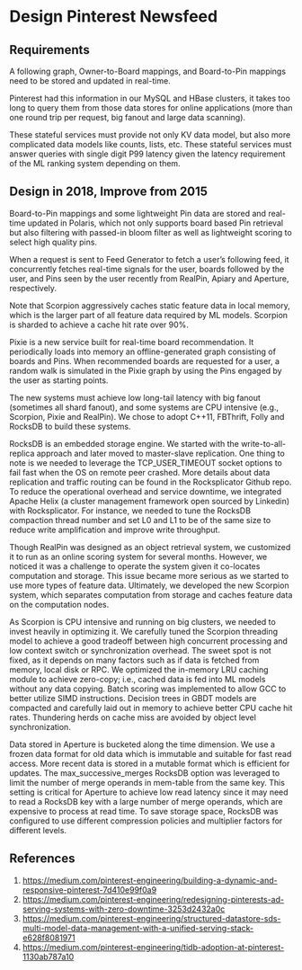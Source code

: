 # Design Pinterest Newsfeed

## Requirements

A following graph, Owner-to-Board mappings, and Board-to-Pin mappings need to be stored and updated in real-time.

Pinterest had this information in our MySQL and HBase clusters, it takes too long to query them from those data stores for online applications (more than one round trip per request, big fanout and large data scanning).

These stateful services must provide not only KV data model, but also more complicated data models like counts, lists, etc. These stateful services must answer queries with single digit P99 latency given the latency requirement of the ML ranking system depending on them.

## Design in 2018, Improve from 2015

Board-to-Pin mappings and some lightweight Pin data are stored and real-time updated in Polaris, which not only supports board based Pin retrieval but also filtering with passed-in bloom filter as well as lightweight scoring to select high quality pins.

When a request is sent to Feed Generator to fetch a user’s following feed, it concurrently fetches real-time signals for the user, boards followed by the user, and Pins seen by the user recently from RealPin, Apiary and Aperture, respectively.

Note that Scorpion aggressively caches static feature data in local memory, which is the larger part of all feature data required by ML models. Scorpion is sharded to achieve a cache hit rate over 90%.

Pixie is a new service built for real-time board recommendation. It periodically loads into memory an offline-generated graph consisting of boards and Pins. When recommended boards are requested for a user, a random walk is simulated in the Pixie graph by using the Pins engaged by the user as starting points.

The new systems must achieve low long-tail latency with big fanout (sometimes all shard fanout), and some systems are CPU intensive (e.g., Scorpion, Pixie and RealPin). We chose to adopt C++11, FBThrift, Folly and RocksDB to build these systems.

RocksDB is an embedded storage engine. We started with the write-to-all-replica approach and later moved to master-slave replication. One thing to note is we needed to leverage the TCP_USER_TIMEOUT socket options to fail fast when the OS on remote peer crashed. More details about data replication and traffic routing can be found in the Rocksplicator Github repo. To reduce the operational overhead and service downtime, we integrated Apache Helix (a cluster management framework open sourced by Linkedin) with Rocksplicator. For instance, we needed to tune the RocksDB compaction thread number and set L0 and L1 to be of the same size to reduce write amplification and improve write throughput.

Though RealPin was designed as an object retrieval system, we customized it to run as an online scoring system for several months. However, we noticed it was a challenge to operate the system given it co-locates computation and storage. This issue became more serious as we started to use more types of feature data. Ultimately, we developed the new Scorpion system, which separates computation from storage and caches feature data on the computation nodes.

As Scorpion is CPU intensive and running on big clusters, we needed to invest heavily in optimizing it. We carefully tuned the Scorpion threading model to achieve a good tradeoff between high concurrent processing and low context switch or synchronization overhead. The sweet spot is not fixed, as it depends on many factors such as if data is fetched from memory, local disk or RPC. We optimized the in-memory LRU caching module to achieve zero-copy; i.e., cached data is fed into ML models without any data copying. Batch scoring was implemented to allow GCC to better utilize SIMD instructions. Decision trees in GBDT models are compacted and carefully laid out in memory to achieve better CPU cache hit rates. Thundering herds on cache miss are avoided by object level synchronization.

Data stored in Aperture is bucketed along the time dimension. We use a frozen data format for old data which is immutable and suitable for fast read access. More recent data is stored in a mutable format which is efficient for updates. The max_successive_merges RocksDB option was leveraged to limit the number of merge operands in mem-table from the same key. This setting is critical for Aperture to achieve low read latency since it may need to read a RocksDB key with a large number of merge operands, which are expensive to process at read time. To save storage space, RocksDB was configured to use different compression policies and multiplier factors for different levels.

## References

1. https://medium.com/pinterest-engineering/building-a-dynamic-and-responsive-pinterest-7d410e99f0a9
2. https://medium.com/pinterest-engineering/redesigning-pinterests-ad-serving-systems-with-zero-downtime-3253d2432a0c
2. https://medium.com/pinterest-engineering/structured-datastore-sds-multi-model-data-management-with-a-unified-serving-stack-e628f8081971
3. https://medium.com/pinterest-engineering/tidb-adoption-at-pinterest-1130ab787a10
